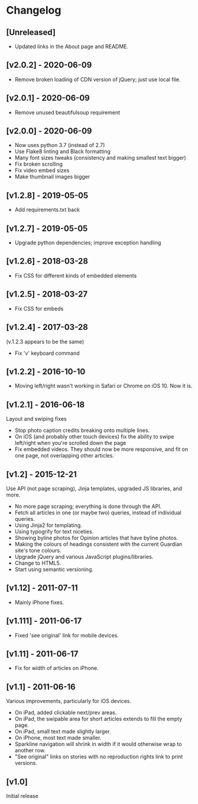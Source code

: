 # Changelog


## [Unreleased]

* Updated links in the About page and README.


## [v2.0.2] - 2020-06-09

* Remove broken loading of CDN version of jQuery; just use local file.


## [v2.0.1] - 2020-06-09

* Remove unused beautifulsoup requirement


## [v2.0.0] - 2020-06-09

* Now uses python 3.7 (instead of 2.7)
* Use Flake8 linting and Black formatting
* Many font sizes tweaks (consistency and making smallest text bigger)
* Fix broken scrolling
* Fix video embed sizes
* Make thumbnail images bigger


## [v1.2.8] - 2019-05-05

* Add requirements.txt back


## [v1.2.7] - 2019-05-05

* Upgrade python dependencies; improve exception handling


## [v1.2.6] - 2018-03-28

* Fix CSS for different kinds of embedded elements


## [v1.2.5] - 2018-03-27

* Fix CSS for embeds


## [v1.2.4] - 2017-03-28

(v.1.2.3 appears to be the same)

* Fix 'v' keyboard command


## [v1.2.2] - 2016-10-10

* Moving left/right wasn't working in Safari or Chrome on iOS 10. Now it is.


## [v1.2.1] - 2016-06-18

Layout and swiping fixes

* Stop photo caption credits breaking onto multiple lines.
* On iOS (and probably other touch devices) fix the ability to swipe left/right when you're scrolled down the page
* Fix embedded videos. They should now be more responsive, and fit on one page, not overlapping other articles.


## [v1.2] - 2015-12-21

Use API (not page scraping), Jinja templates, upgraded JS libraries, and more.

* No more page scraping; everything is done through the API.
* Fetch all articles in one (or maybe two) queries, instead of individual queries.
* Using Jinja2 for templating.
* Using typogrify for text niceties.
* Showing byline photos for Opinion articles that have byline photos.
* Making the colours of headings consistent with the current Guardian site's tone colours.
* Upgrade jQuery and various JavaScript plugins/libraries.
* Change to HTML5.
* Start using semantic versioning.


## [v1.12] - 2011-07-11

* Mainly iPhone fixes.


## [v1.111] - 2011-06-17

* Fixed 'see original' link for mobile devices.


## [v1.11] - 2011-06-17

* Fix for width of articles on iPhone.


## [v1.1] - 2011-06-16

Various improvements, particularly for iOS devices.

* On iPad, added clickable next/prev areas.
* On iPad, the swipable area for short articles extends to fill the empty page.
* On iPad, small text made slightly larger.
* On iPhone, most text made smaller.
* Sparkline navigation will shrink in width if it would otherwise wrap to another row.
* "See original" links on stories with no reproduction rights link to print versions.


## [v1.0]

Initial release